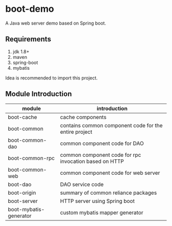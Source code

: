# boot-demo

A Java web server demo based on Spring boot.

## Requirements

1. jdk 1.8+
2. maven
3. spring-boot
4. mybatis

Idea is recommended to import this project.

## Module Introduction

| module | introduction |
|---|---|
| boot-cache | cache components |
| boot-common | contains common component code for the entire project |
| boot-common-dao | common component code for DAO |
| boot-common-rpc | common component code for rpc invocation based on HTTP |
| boot-common-web | common component code for web server |
| boot-dao | DAO service code |
| boot-origin | summary of common reliance packages |
| boot-server | HTTP server using Spring boot |
| boot-mybatis-generator | custom mybatis mapper generator |
